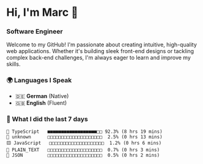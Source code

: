 # Hi, I'm Marc 👋 
### Software Engineer

Welcome to my GitHub! I'm passionate about creating intuitive, high-quality web applications. Whether it's building sleek front-end designs or tackling complex back-end challenges, I'm always eager to learn and improve my skills.  

### 🌍 Languages I Speak  
- 🇩🇪 **German** (Native)  
- 🇬🇧 **English** (Fluent)

### 🤯 What I did the last 7 days

```
🔷 TypeScript   ■■■■■■■■■■■■■■■■■■□□ 92.3% (8 hrs 19 mins)
📄 unknown      □□□□□□□□□□□□□□□□□□□□  2.5% (0 hrs 13 mins)
🟨 JavaScript   □□□□□□□□□□□□□□□□□□□□  1.2% (0 hrs 6 mins)
📄 PLAIN_TEXT   □□□□□□□□□□□□□□□□□□□□  0.7% (0 hrs 3 mins)
📄 JSON         □□□□□□□□□□□□□□□□□□□□  0.5% (0 hrs 2 mins)
```